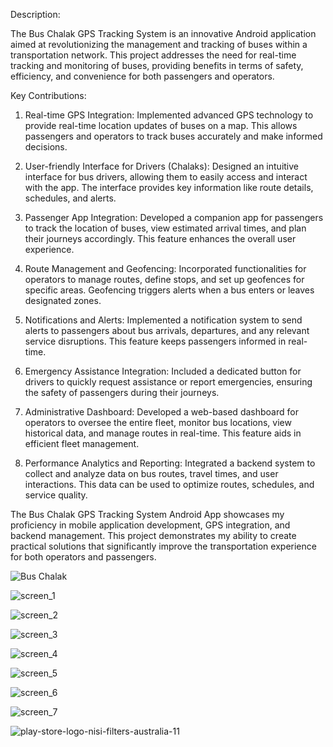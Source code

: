 Description:

The Bus Chalak GPS Tracking System is an innovative Android application aimed at revolutionizing the management and tracking of buses within a transportation network. This project addresses the need for real-time tracking and monitoring of buses, providing benefits in terms of safety, efficiency, and convenience for both passengers and operators.

Key Contributions:

1. Real-time GPS Integration:
Implemented advanced GPS technology to provide real-time location updates of buses on a map. This allows passengers and operators to track buses accurately and make informed decisions.

2. User-friendly Interface for Drivers (Chalaks):
Designed an intuitive interface for bus drivers, allowing them to easily access and interact with the app. The interface provides key information like route details, schedules, and alerts.

3. Passenger App Integration:
Developed a companion app for passengers to track the location of buses, view estimated arrival times, and plan their journeys accordingly. This feature enhances the overall user experience.

4. Route Management and Geofencing:
Incorporated functionalities for operators to manage routes, define stops, and set up geofences for specific areas. Geofencing triggers alerts when a bus enters or leaves designated zones.

5. Notifications and Alerts:
Implemented a notification system to send alerts to passengers about bus arrivals, departures, and any relevant service disruptions. This feature keeps passengers informed in real-time.

6. Emergency Assistance Integration:
Included a dedicated button for drivers to quickly request assistance or report emergencies, ensuring the safety of passengers during their journeys.

7. Administrative Dashboard:
Developed a web-based dashboard for operators to oversee the entire fleet, monitor bus locations, view historical data, and manage routes in real-time. This feature aids in efficient fleet management.

8. Performance Analytics and Reporting:
Integrated a backend system to collect and analyze data on bus routes, travel times, and user interactions. This data can be used to optimize routes, schedules, and service quality.

The Bus Chalak GPS Tracking System Android App showcases my proficiency in mobile application development, GPS integration, and backend management. This project demonstrates my ability to create practical solutions that significantly improve the transportation experience for both operators and passengers.



![Bus Chalak](https://github.com/khokan-gorain/Bus-Chalak-Android-App/assets/118677468/ce3ee745-2832-410d-a426-4c4a45519ed9)



![screen_1](https://github.com/khokan-gorain/Bus-Chalak-Android-App/assets/118677468/344c0b3c-bf00-48b0-b4b5-e276db14003b)


![screen_2](https://github.com/khokan-gorain/Bus-Chalak-Android-App/assets/118677468/878dbf15-a505-4c62-9d3d-4c26d0235ea7)


![screen_3](https://github.com/khokan-gorain/Bus-Chalak-Android-App/assets/118677468/5d594e69-6521-4b6a-a532-9e8678613550)


![screen_4](https://github.com/khokan-gorain/Bus-Chalak-Android-App/assets/118677468/75dd2815-8c65-4a6e-a1d0-052b1d26a565)


![screen_5](https://github.com/khokan-gorain/Bus-Chalak-Android-App/assets/118677468/f6aab08d-bcb2-45d5-814b-c12a75d822e9)


![screen_6](https://github.com/khokan-gorain/Bus-Chalak-Android-App/assets/118677468/2f4dd9bf-4a29-4725-9d10-3956920cb3f8)


![screen_7](https://github.com/khokan-gorain/Bus-Chalak-Android-App/assets/118677468/c02a6c30-9e5e-47ea-9c07-afc24e228562)




![play-store-logo-nisi-filters-australia-11](https://github.com/khokan-gorain/Bus-Chalak-Android-App/assets/118677468/6eb2b7f0-6799-4a17-ade1-7726b6f17fe0)

